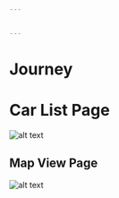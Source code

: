 ```yaml
---


---
```


<h1 id="journey">Journey</h1>
<h1 id="car-list-page">Car List Page</h1>
<p><img src="https://github.com/sronglongchhem/Journey/blob/master/Design/Screenshot/first_page.png?raw=true" alt="alt text" title="Car List Page"></p>
<h2 id="map-view-page">Map View Page</h2>
<p><img src="https://github.com/sronglongchhem/Journey/blob/master/Design/Screenshot/second_page.png?raw=true" alt="alt text" title="Map View Page"></p>



